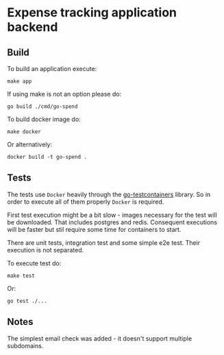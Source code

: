 # Expense tracking application backend

## Build
To build an application execute:
```
make app
```
If using make is not an option please do:
```
go build ./cmd/go-spend
```

To build docker image do:
```
make docker
```

Or alternatively:
```
docker build -t go-spend .
```

## Tests
The tests use `Docker` heavily through the [go-testcontainers](https://github.com/testcontainers/testcontainers-go)
library. So in order to execute all of them properly `Docker` is required.

First test execution might be a bit slow - images necessary for the test will be downloaded. That includes postgres and
redis. Consequent executions will be faster but stil require some time for containers to start.

There are unit tests, integration test and some simple e2e test. Their execution is not separated.

To execute test do:
```
make test
```

Or:
```
go test ./...
```

## Notes
The simplest email check was added - it doesn't support multiple subdomains.
